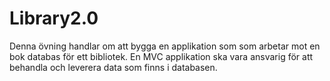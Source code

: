 # Library2.0

Denna övning handlar om att bygga en applikation som som arbetar mot en bok databas för ett bibliotek. 
En MVC applikation ska vara ansvarig för att behandla och leverera data som finns i databasen.

